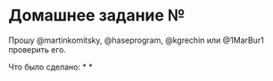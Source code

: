 # Домашнее задание №

Прошу @martinkomitsky, @haseprogram, @kgrechin или @1MarBur1 проверить его.

Что было сделано:
* 
* 